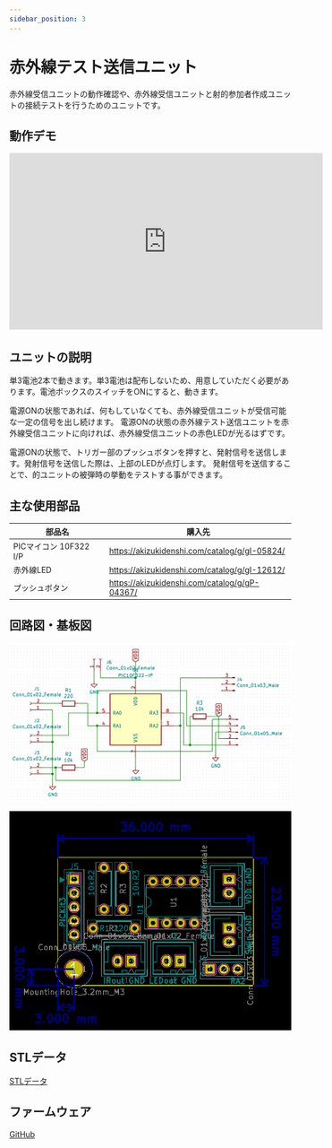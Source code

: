 ```yaml
---
sidebar_position: 3
---
```


# 赤外線テスト送信ユニット

赤外線受信ユニットの動作確認や、赤外線受信ユニットと射的参加者作成ユニットの接続テストを行うためのユニットです。

## 動作デモ

<iframe width="560" height="315" src="https://www.youtube.com/embed/af_0-Dd8PZE" title="YouTube video player" frameborder="0" allow="accelerometer; autoplay; clipboard-write; encrypted-media; gyroscope; picture-in-picture" allowfullscreen></iframe>

## ユニットの説明

単3電池2本で動きます。単3電池は配布しないため、用意していただく必要があります。電池ボックスのスイッチをONにすると、動きます。

電源ONの状態であれば、何もしていなくても、赤外線受信ユニットが受信可能な一定の信号を出し続けます。
電源ONの状態の赤外線テスト送信ユニットを赤外線受信ユニットに向ければ、赤外線受信ユニットの赤色LEDが光るはずです。

電源ONの状態で、トリガー部のプッシュボタンを押すと、発射信号を送信します。発射信号を送信した際は、上部のLEDが点灯します。
発射信号を送信することで、的ユニットの被弾時の挙動をテストする事ができます。

## 主な使用部品

|部品名|購入先|
|-|-|
|PICマイコン 10F322 I/P|https://akizukidenshi.com/catalog/g/gI-05824/|
|赤外線LED|https://akizukidenshi.com/catalog/g/gI-12612/|
|プッシュボタン|https://akizukidenshi.com/catalog/g/gP-04367/|

## 回路図・基板図

![回路図](/img/syateki/send-sch.png)

![基板図](/img/syateki/send-pcb.png)

## STLデータ

[STLデータ](https://github.com/Lchika/syateki_stamp_rally_contest/tree/main/send-test-gun/stl)

## ファームウェア

[GitHub](https://github.com/Lchika/syateki-stamp-rally-test-gun)
